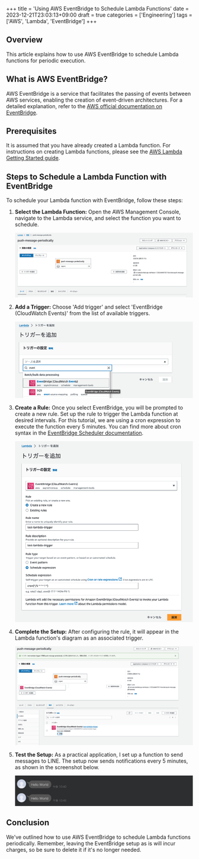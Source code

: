 +++
title = 'Using AWS EventBridge to Schedule Lambda Functions'
date = 2023-12-21T23:03:13+09:00
draft = true
categories = ['Engineering']
tags = ['AWS', 'Lambda', 'EventBridge']
+++

## Overview
This article explains how to use AWS EventBridge to schedule Lambda functions for periodic execution.

## What is AWS EventBridge?
AWS EventBridge is a service that facilitates the passing of events between AWS services, enabling the creation of event-driven architectures. For a detailed explanation, refer to the [AWS official documentation on EventBridge](https://docs.aws.amazon.com/eventbridge/latest/userguide/eb-what-is.html).

## Prerequisites
It is assumed that you have already created a Lambda function. For instructions on creating Lambda functions, please see the [AWS Lambda Getting Started guide](https://aws.amazon.com/lambda/getting-started/).

## Steps to Schedule a Lambda Function with EventBridge
To schedule your Lambda function with EventBridge, follow these steps:

1. **Select the Lambda Function:** Open the AWS Management Console, navigate to the Lambda service, and select the function you want to schedule.

   ![Trigger addition screen](img-008-001.png)

2. **Add a Trigger:** Choose 'Add trigger' and select 'EventBridge (CloudWatch Events)' from the list of available triggers.

   ![Selecting EventBridge](img-008-002.png)

3. **Create a Rule:** Once you select EventBridge, you will be prompted to create a new rule. Set up the rule to trigger the Lambda function at desired intervals. For this tutorial, we are using a cron expression to execute the function every 5 minutes. You can find more about cron syntax in the [EventBridge Scheduler documentation](https://docs.aws.amazon.com/scheduler/latest/UserGuide/schedule-types.html#cron-based).

   ![Trigger configuration](img-008-003.png)

4. **Complete the Setup:** After configuring the rule, it will appear in the Lambda function's diagram as an associated trigger.

   ![Configuration completion screen](img-008-004.png)

5. **Test the Setup:** As a practical application, I set up a function to send messages to LINE. The setup now sends notifications every 5 minutes, as shown in the screenshot below.

   ![Notification from EventBridge-triggered Lambda function](img-008-005.png)

## Conclusion
We've outlined how to use AWS EventBridge to schedule Lambda functions periodically. Remember, leaving the EventBridge setup as is will incur charges, so be sure to delete it if it's no longer needed.